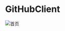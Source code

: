 # GitHubClient
![首页](https://github.com/ZT5250/GitHubClient/blob/master/githubAppPic/IMG_0500.PNG?raw=true)
